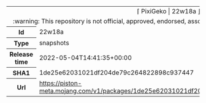 <html><table>
<tr><td colspan="2" align="center"><img width="0" height="0"><br/>⌈ PixiGeko | 22w18a ⌋<br/><img width="0" height="0"></td></tr>
<tr><td colspan="2" align="center"><img width="0" height="0"><br/>
:warning: This repository is not official, approved, endorsed, associated or connected with Mojang :warning:
<br/><img width="0" height="0"></td></tr>
<tr><th>Id</th><td>22w18a</td></tr>
<tr><th>Type</th><td>snapshots</td></tr>
<tr><th>Release time</th><td>2022-05-04T14:41:35+00:00</td></tr>
<tr><th>SHA1</th><td>1de25e62031021df204de79c264822898c937447</td></tr>
<tr><th>Url</th><td><a href="https://piston-meta.mojang.com/v1/packages/1de25e62031021df204de79c264822898c937447/22w18a.json">https://piston-meta.mojang.com/v1/packages/1de25e62031021df204de79c264822898c937447/22w18a.json</a></td></tr>